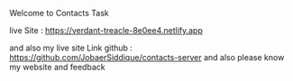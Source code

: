 Welcome to Contacts Task


live Site : https://verdant-treacle-8e0ee4.netlify.app

and also my live site Link github : https://github.com/JobaerSiddique/contacts-server
and also please know my website and feedback
